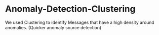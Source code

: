 # Anomaly-Detection-Clustering
We used Clustering to identify Messages that have a high density around anomalies. (Quicker anomaly source detection)
